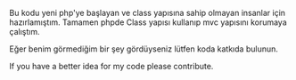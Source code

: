 Bu kodu yeni php'ye başlayan ve class yapısına sahip olmayan insanlar için hazırlamıştım. Tamamen phpde Class yapısı kullanıp mvc yapısını korumaya çalıştım.

Eğer benim görmediğim bir şey gördüyseniz lütfen koda katkıda bulunun.


If you have a better idea for my code please contribute. 
